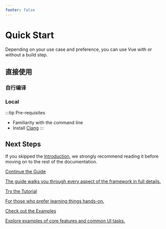 ```yaml
---
footer: false
---
```


# Quick Start

Depending on your use case and preference, you can use Vue with or without a build step.

## 直接使用


### 自行编译


### Local

:::tip Pre-requisites

- Familiarity with the command line
- Install [Clang](https://clang.org/)
  :::

## Next Steps

If you skipped the [Introduction](/zh/guide/introduction), we strongly recommend reading it before moving on to the rest of the documentation.

<div class="vt-box-container next-steps">
  <a class="vt-box" href="/zh/guide/essentials/application.html">
    <p class="next-steps-link">Continue the Guide</p>
    <p class="next-steps-caption">The guide walks you through every aspect of the framework in full details.</p>
  </a>
  <a class="vt-box" href="/zh/tutorial/">
    <p class="next-steps-link">Try the Tutorial</p>
    <p class="next-steps-caption">For those who prefer learning things hands-on.</p>
  </a>
  <a class="vt-box" href="/zh/examples/">
    <p class="next-steps-link">Check out the Examples</p>
    <p class="next-steps-caption">Explore examples of core features and common UI tasks.</p>
  </a>
</div>

